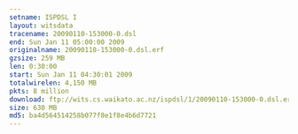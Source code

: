 ```yaml
---
setname: ISPDSL I
layout: witsdata
tracename: 20090110-153000-0.dsl
end: Sun Jan 11 05:00:00 2009
originalname: 20090110-153000-0.dsl.erf
gzsize: 259 MB
len: 0:30:00
start: Sun Jan 11 04:30:01 2009
totalwirelen: 4,150 MB
pkts: 8 million
download: ftp://wits.cs.waikato.ac.nz/ispdsl/1/20090110-153000-0.dsl.erf.gz
size: 630 MB
md5: ba4d564514258b077f8e1f8e4b6d7721
---
```

